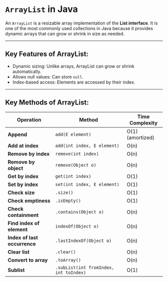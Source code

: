 # `ArrayList` in Java

An `ArrayList` is a resizable array implementation of the **List interface**. It is one of the most commonly used collections in Java because it provides dynamic arrays that can grow or shrink in size as needed.

---

## Key Features of ArrayList:

- Dynamic sizing: Unlike arrays, ArrayList can grow or shrink automatically.
- Allows null values: Can store `null`.
- Index-based access: Elements are accessed by their index.

---

## Key Methods of ArrayList:

| **Operation**            | **Method**                          | **Time Complexity**      |
|----------------------|----------------------------------|--------------------------|
| **Append**           | `add(E element)`                   | O(1) (amortized)         |
| **Add at index**         | `add(int index, E element)`        | O(n)                     |
| **Remove by index**      | `remove(int index)`                | O(n)                     |
| **Remove by object**     | `remove(Object o)`                 | O(n)                     |
| **Get by index**         | `get(int index)`                   | O(1)                     |
| **Set by index**         | `set(int index, E element)`        | O(1)                     |
| **Check size**           | `.size()`                           | O(1)                     |
| **Check emptiness**      | `.isEmpty()`                        | O(1)                     |
| **Check containment**    | `.contains(Object o)`               | O(n)                     |
| **Find index of element**| `indexOf(Object o)`                | O(n)                     |
| **Index of last occurrence**| `.lastIndexOf(Object o)`            | O(n)                     |
| **Clear list**           | `.clear()`                          | O(n)                     |
| **Convert to array**     | `.toArray()`                        | O(n)                     |
| **Sublist**              | `.subList(int fromIndex, int toIndex)` | O(1)                  |
